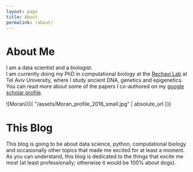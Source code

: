 ```yaml
---
layout: page
title: About
permalink: /about/
---
```


# About Me
I am a data scientist and a biologist.  
I am currently doing my PhD in computational biology at the [Rechavi Lab](http://www.odedrechavilab.com/) at Tel Aviv University, where I study ancient DNA, genetics and epigenetics. You can read more about some of the papers I co-authored on my [google scholar profile](https://scholar.google.co.il/citations?user=dGPSoyIAAAAJ).

![Moran]({{ "/assets/Moran_profile_2016_small.jpg" | absolute_url }})

# This Blog
This blog is going to be about data science, python, computational biology
and occasionally other topics that made me excited for at least a moment.
As you can understand, this blog is dedicated to the things that excite me most
(at least professionally; otherwise it would be 100% about dogs).
